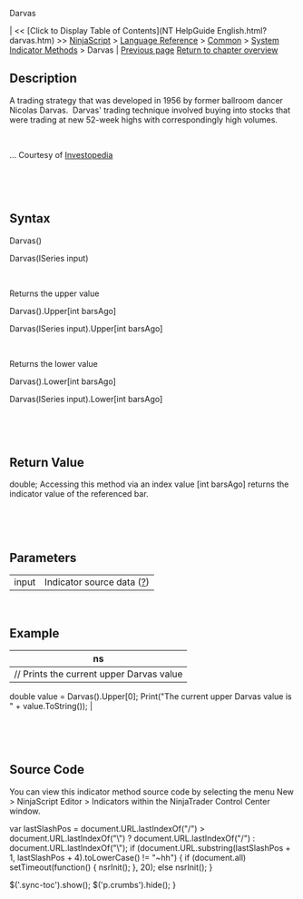 ﻿










 


Darvas







| &lt;&lt; [Click to Display Table of Contents](NT HelpGuide English.html?darvas.htm) &gt;&gt;
 [NinjaScript](ninjascript.htm) &gt; [Language Reference](language_reference_wip.htm) &gt; [Common](common.htm) &gt; [System Indicator Methods](indicators.htm) &gt;
Darvas | [Previous page](current_day_ohl.htm)
[Return to chapter overview](indicators.htm)










Description
-----------


A trading strategy that was developed in 1956 by former ballroom dancer Nicolas Darvas.  Darvas' trading technique involved buying into stocks that were trading at new 52-week highs with correspondingly high volumes.


 


... Courtesy of [Investopedia](http://www.investopedia.com/terms/d/darvasboxtheory.asp)


 


 


Syntax
------


Darvas()


Darvas(ISeries<double> input)


 


Returns the upper value


Darvas().Upper[int barsAgo]


Darvas(ISeries<double> input).Upper[int barsAgo]


 


Returns the lower value


Darvas().Lower[int barsAgo]


Darvas(ISeries<double> input).Lower[int barsAgo]


 


 


Return Value
------------


double; Accessing this method via an index value [int barsAgo] returns the indicator value of the referenced bar.


 


 


Parameters
----------




|  |  |
| --- | --- |
| input | Indicator source data ([?](valid_input_data_for_indicator.htm)) |



 



Example
-------




| ns |
| --- |
| // Prints the current upper Darvas value
double value = Darvas().Upper[0];
Print("The current upper Darvas value is " + value.ToString()); |



 


 


Source Code
-----------


You can view this indicator method source code by selecting the menu New &gt; NinjaScript Editor &gt; Indicators within the NinjaTrader Control Center window.





 
 var lastSlashPos = document.URL.lastIndexOf("/") &gt; document.URL.lastIndexOf("\\") ? document.URL.lastIndexOf("/") : document.URL.lastIndexOf("\\");
 if (document.URL.substring(lastSlashPos + 1, lastSlashPos + 4).toLowerCase() != "~hh") {
 if (document.all) setTimeout(function() {
 nsrInit();
 }, 20);
 else nsrInit();
 }
 
 
 $('.sync-toc').show();
 $('p.crumbs').hide();
 }
 
 
 



</double></double></double>